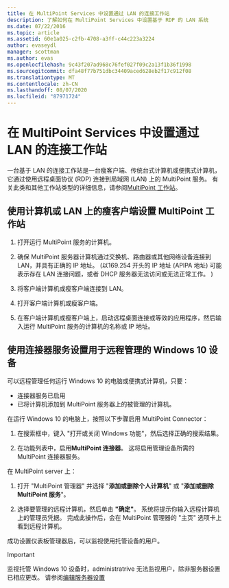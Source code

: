 ```yaml
---
title: 在 MultiPoint Services 中设置通过 LAN 的连接工作站
description: 了解如何在 MultiPoint Services 中设置基于 RDP 的 LAN 系统
ms.date: 07/22/2016
ms.topic: article
ms.assetid: 60e1a025-c2fb-4708-a3ff-c44c223a3224
author: evaseydl
manager: scottman
ms.author: evas
ms.openlocfilehash: 9c43f207ad968c76fef027f09c2a13f1b36f1998
ms.sourcegitcommit: dfa48f77b751dbc34409aced628eb2f17c912f08
ms.translationtype: MT
ms.contentlocale: zh-CN
ms.lasthandoff: 08/07/2020
ms.locfileid: "87971724"
---
```

# <a name="set-up-an-rdp-over-lan-connected-station-in-multipoint-services"></a>在 MultiPoint Services 中设置通过 LAN 的连接工作站
一台基于 LAN 的连接工作站是一台瘦客户端、传统台式计算机或便携式计算机，它通过使用远程桌面协议 (RDP) 连接到局域网 (LAN) 上的 MultiPoint 服务。 有关此类和其他工作站类型的详细信息，请参阅[MultiPoint 工作站](MultiPoint-services-Stations.md)。

## <a name="to-set-up-a-multipoint-station-using-a-computer-or-thin-client-on-a-lan"></a>使用计算机或 LAN 上的瘦客户端设置 MultiPoint 工作站

1.  打开运行 MultiPoint 服务的计算机。

2.  确保 MultiPoint 服务器计算机通过交换机、路由器或其他网络设备连接到 LAN，并具有正确的 IP 地址。  (以169.254 开头的 IP 地址 (APIPA 地址) 可能表示存在 LAN 连接问题，或者 DHCP 服务器无法访问或无法正常工作。 ) 

3.  将客户端计算机或瘦客户端连接到 LAN。

4.  打开客户端计算机或瘦客户端。

5.  在客户端计算机或瘦客户端上，启动远程桌面连接或等效的应用程序，然后输入运行 MultiPoint 服务的计算机的名称或 IP 地址。

## <a name="set-up-a-windows-10-device-for-remote-management-by-using-connector-services"></a>使用连接器服务设置用于远程管理的 Windows 10 设备
可以远程管理任何运行 Windows 10 的电脑或便携式计算机，只要：
- 连接器服务已启用
- 已将计算机添加到 MultiPoint 服务器上的被管理的计算机。

在运行 Windows 10 的电脑上，按照以下步骤启用 MultiPoint Connector：

1. 在搜索框中，键入 "打开或关闭 Windows 功能"，然后选择正确的搜索结果。

2. 在功能列表中，启用**MultiPoint 连接器**。 这将启用管理设备所需的 MultiPoint 连接器服务。

在 MultiPoint server 上：
1. 打开 "MultiPoint 管理器" 并选择 "**添加或删除个人计算机**" 或 "**添加或删除 MultiPoint 服务**"。

2. 选择要管理的远程计算机，然后单击 **"确定"**。  系统将提示你输入远程计算机上的管理员凭据。  完成此操作后，会在 MultiPoint 管理器的 "主页" 选项卡上看到远程计算机。

成功设置仪表板管理器后，可以监视使用托管设备的用户。

> [!IMPORTANT]
> 监视托管 Windows 10 设备时，administratrive 无法监视用户，除非服务器设置已相应更改。 请参阅[编辑服务器设置](Edit-Server-Settings.md)